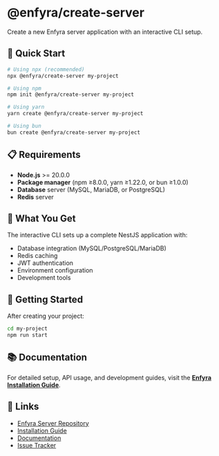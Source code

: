 # @enfyra/create-server

Create a new Enfyra server application with an interactive CLI setup.

## 🚀 Quick Start

```bash
# Using npx (recommended)
npx @enfyra/create-server my-project

# Using npm
npm init @enfyra/create-server my-project

# Using yarn
yarn create @enfyra/create-server my-project

# Using bun
bun create @enfyra/create-server my-project
```

## 📋 Requirements

- **Node.js** >= 20.0.0
- **Package manager** (npm ≥8.0.0, yarn ≥1.22.0, or bun ≥1.0.0)
- **Database** server (MySQL, MariaDB, or PostgreSQL)
- **Redis** server

## 🎯 What You Get

The interactive CLI sets up a complete NestJS application with:

- Database integration (MySQL/PostgreSQL/MariaDB)
- Redis caching
- JWT authentication
- Environment configuration
- Development tools

## 📝 Getting Started

After creating your project:

```bash
cd my-project
npm run start
```

## 📚 Documentation

For detailed setup, API usage, and development guides, visit the **[Enfyra Installation Guide](https://github.com/enfyra/documents/blob/main/getting-started/installation.md)**.

## 🔗 Links

- [Enfyra Server Repository](https://github.com/enfyra/server)
- [Installation Guide](https://github.com/enfyra/documents/blob/main/getting-started/installation.md)
- [Documentation](https://github.com/enfyra/documents)
- [Issue Tracker](https://github.com/enfyra/create-enfyra-server/issues)
